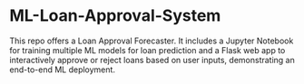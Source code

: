 # ML-Loan-Approval-System
This repo offers a Loan Approval Forecaster. It includes a Jupyter Notebook for training multiple ML models for loan prediction and a Flask web app to interactively approve or reject loans based on user inputs, demonstrating an end-to-end ML deployment.

